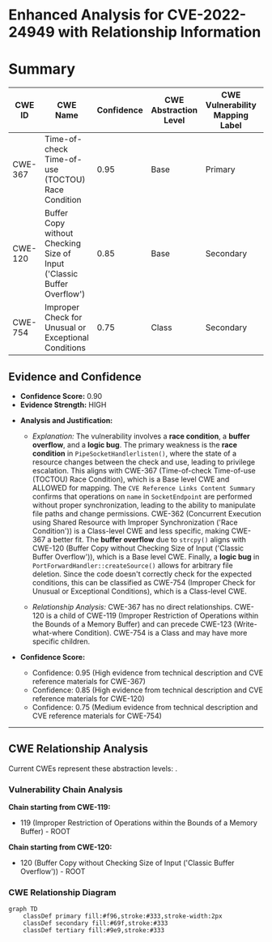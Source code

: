 # Enhanced Analysis for CVE-2022-24949 with Relationship Information

# Summary
| CWE ID | CWE Name | Confidence | CWE Abstraction Level | CWE Vulnerability Mapping Label | CWE-Vulnerability Mapping Notes |
|---|---|---|---|---|---|
| CWE-367 | Time-of-check Time-of-use (TOCTOU) Race Condition | 0.95 | Base | Primary | Allowed |
| CWE-120 | Buffer Copy without Checking Size of Input ('Classic Buffer Overflow') | 0.85 | Base | Secondary | Allowed-with-Review |
| CWE-754 | Improper Check for Unusual or Exceptional Conditions | 0.75 | Class | Secondary | Allowed-with-Review |

## Evidence and Confidence

*   **Confidence Score:** 0.90
*   **Evidence Strength:** HIGH

- **Analysis and Justification:**  
  - *Explanation:* The vulnerability involves a **race condition**, a **buffer overflow**, and a **logic bug**. The primary weakness is the **race condition** in `PipeSocketHandlerlisten()`, where the state of a resource changes between the check and use, leading to privilege escalation. This aligns with CWE-367 (Time-of-check Time-of-use (TOCTOU) Race Condition), which is a Base level CWE and ALLOWED for mapping. The `CVE Reference Links Content Summary` confirms that operations on `name` in `SocketEndpoint` are performed without proper synchronization, leading to the ability to manipulate file paths and change permissions. CWE-362 (Concurrent Execution using Shared Resource with Improper Synchronization ('Race Condition')) is a Class-level CWE and less specific, making CWE-367 a better fit. The **buffer overflow** due to `strcpy()` aligns with CWE-120 (Buffer Copy without Checking Size of Input ('Classic Buffer Overflow')), which is a Base level CWE. Finally, a **logic bug** in `PortForwardHandler::createSource()` allows for arbitrary file deletion. Since the code doesn't correctly check for the expected conditions, this can be classified as CWE-754 (Improper Check for Unusual or Exceptional Conditions), which is a Class-level CWE.

  - *Relationship Analysis:* CWE-367 has no direct relationships. CWE-120 is a child of CWE-119 (Improper Restriction of Operations within the Bounds of a Memory Buffer) and can precede CWE-123 (Write-what-where Condition). CWE-754 is a Class and may have more specific children.

- **Confidence Score:**  
  - Confidence: 0.95 (High evidence from technical description and CVE reference materials for CWE-367)
  - Confidence: 0.85 (High evidence from technical description and CVE reference materials for CWE-120)
  - Confidence: 0.75 (Medium evidence from technical description and CVE reference materials for CWE-754)
---


## CWE Relationship Analysis

Current CWEs represent these abstraction levels: .


### Vulnerability Chain Analysis

**Chain starting from CWE-119:**
- 119 (Improper Restriction of Operations within the Bounds of a Memory Buffer) - ROOT


**Chain starting from CWE-120:**
- 120 (Buffer Copy without Checking Size of Input ('Classic Buffer Overflow')) - ROOT



### CWE Relationship Diagram

```mermaid
graph TD
    classDef primary fill:#f96,stroke:#333,stroke-width:2px
    classDef secondary fill:#69f,stroke:#333
    classDef tertiary fill:#9e9,stroke:#333
```
